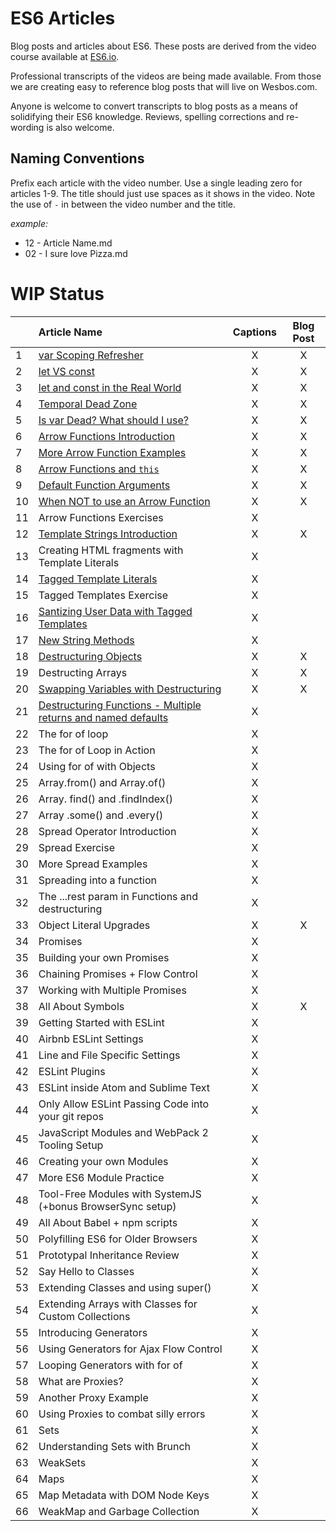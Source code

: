 # ES6 Articles

Blog posts and articles about ES6. These posts are derived from the video course available at [ES6.io](https://ES6.io).

Professional transcripts of the videos are being made available. From those we are creating easy to reference blog posts that will live on Wesbos.com. 

Anyone is welcome to convert transcripts to blog posts as a means of solidifying their ES6 knowledge. Reviews, spelling corrections and re-wording is also welcome.

## Naming Conventions

Prefix each article with the video number. Use a single leading zero for articles 1-9. The title should just use spaces as it shows in the video. Note the use of ` - ` in between the video number and the title.

_example:_

- 12 - Article Name.md 
- 02 - I sure love Pizza.md 


# WIP Status

|  | Article Name   |      Captions       |  Blog Post |
|----------|:-------------|:------:|:------:|
| 1 | [var Scoping Refresher](http://wesbos.com/javascript-scoping/) | X | X |
| 2 | [let VS const](http://wesbos.com/let-vs-const/) | X | X |
| 3 | [let and const in the Real World](https://wesbos.com/let-vs-const/) | X | X |
| 4 | [Temporal Dead Zone](https://wesbos.com/temporal-dead-zone/) | X | X |
| 5 | [Is var Dead? What should I use?](https://wesbos.com/is-var-dead/) | X | X |
| 6 | [Arrow Functions Introduction](https://wesbos.com/arrow-functions/) | X | X |
| 7 | [More Arrow Function Examples](https://wesbos.com/arrow-function-examples/) | X | X |
| 8 | [Arrow Functions and `this`](https://wesbos.com/arrow-functions-this-javascript/) | X | X |
| 9 | [Default Function Arguments](https://wesbos.com/javascript-default-function-arguments/) | X | X |
| 10 | [When NOT to use an Arrow Function](https://wesbos.com/arrow-function-no-no/) | X | X |
| 11 | Arrow Functions Exercises | X | |
| 12 | [Template Strings Introduction](https://wesbos.com/javascript-template-strings/) | X | X |
| 13 | Creating HTML fragments with Template Literals | X | |
| 14 | [Tagged Template Literals](https://wesbos.com/tagged-template-literals/) | X | |
| 15 | Tagged Templates Exercise | X | |
| 16 | [Santizing User Data with Tagged Templates](https://wesbos.com/sanitize-html-es6-template-strings/) | X | |
| 17 | [New String Methods](https://wesbos.com/new-es6-string-methods/) | X | |
| 18 | [Destructuring Objects](https://wesbos.com/destructuring-objects/) | X | X |
| 19 | Destructing Arrays | X | X |
| 20 | [Swapping Variables with Destructuring](https://wesbos.com/destructuring-renaming/) | X | X |
| 21 | [Destructuring Functions - Multiple returns and named defaults](https://wesbos.com/destructuring-default-values/) | X | |
| 22 | The for of loop | X | |
| 23 | The for of Loop in Action | X | |
| 24 | Using for of with Objects | X | |
| 25 | Array.from() and Array.of() | X | |
| 26 | Array. find() and .findIndex() | X | |
| 27 | Array .some() and .every() | X | |
| 28 | Spread Operator Introduction | X | |
| 29 | Spread Exercise | X | |
| 30 | More Spread Examples | X | |
| 31 | Spreading into a function | X | |
| 32 | The ...rest param in Functions and destructuring | X | |
| 33 | Object Literal Upgrades | X | X |
| 34 | Promises | X | |
| 35 | Building your own Promises | X | |
| 36 | Chaining Promises + Flow Control | X | |
| 37 | Working with Multiple Promises | X | |
| 38 | All About Symbols | X | X |
| 39 | Getting Started with ESLint | X | |
| 40 | Airbnb ESLint Settings | X | |
| 41 | Line and File Specific Settings | X | |
| 42 | ESLint Plugins | X | |
| 43 | ESLint inside Atom and Sublime Text | X | |
| 44 | Only Allow ESLint Passing Code into your git repos | X | |
| 45 | JavaScript Modules and WebPack 2 Tooling Setup | X | |
| 46 | Creating your own Modules | X | |
| 47 | More ES6 Module Practice | X | |
| 48 | Tool-Free Modules with SystemJS (+bonus BrowserSync setup) | X | |
| 49 | All About Babel + npm scripts | X | |
| 50 | Polyfilling ES6 for Older Browsers | X | |
| 51 | Prototypal Inheritance Review | X | |
| 52 | Say Hello to Classes | X | |
| 53 | Extending Classes and using super() | X | |
| 54 | Extending Arrays with Classes for Custom Collections | X | |
| 55 | Introducing Generators | X | |
| 56 | Using Generators for Ajax Flow Control | X | |
| 57 | Looping Generators with for of | X | |
| 58 | What are Proxies? | X | |
| 59 | Another Proxy Example | X | |
| 60 | Using Proxies to combat silly errors | X | |
| 61 | Sets | X | |
| 62 | Understanding Sets with Brunch | X | |
| 63 | WeakSets | X | |
| 64 | Maps | X | |
| 65 | Map Metadata with DOM Node Keys | X | |
| 66 | WeakMap and Garbage Collection | X | |
